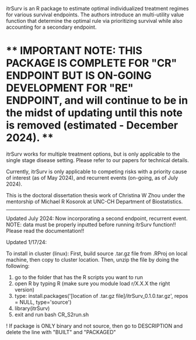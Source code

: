itrSurv is an R package to estimate optimal individualized treatment regimes for various survival endpoints. The authors introduce an multi-utility value function that determine the optimal rule via prioritizing survival while also accounting for a secondary endpoint.

# ** IMPORTANT NOTE: THIS PACKAGE IS COMPLETE FOR "CR" ENDPOINT BUT IS ON-GOING DEVELOPMENT FOR "RE" ENDPOINT, and will continue to be in the midst of updating until this note is removed (estimated - December 2024). **

itrSurv works for multiple treatment options, but is only applicable to the single stage disease setting. Please refer to our papers for technical details.

Currently, itrSurv is only applicable to competing risks with a priority cause of interest (as of May 2024), and recurrent events (on-going, as of July 2024).

This is the doctoral dissertation thesis work of Christina W Zhou under the mentorship of Michael R Kosorok at UNC-CH Department of Biostatistics.


---------------------------------------------------------------------------------------------------------------------------------------------------------------------------------------------------------------------------------------------------------------------

Updated July 2024:
Now incorporating a second endpoint, recurrent event. NOTE: data must be properly inputted before running itrSurv function!! Please read the documentation!!

Updated 1/17/24:

To install in cluster (linux):
First, build source .tar.gz file from .RProj on local machine, then copy to cluster location. Then, unzip the file by doing the following:
1) go to the folder that has the R scripts you want to run
2) open R by typing R (make sure you module load r/X.X.X the right version)
3) type: install.packages('[location of .tar.gz file]/itrSurv_0.1.0.tar.gz', repos = NULL, type='source')
4) library(itrSurv)
5) exit and run bash CR_S2run.sh

! If package is ONLY binary and not source, then go to DESCRIPTION and delete the line with "BUILT" and "PACKAGED"
